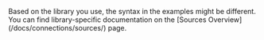 <div class="premonition info"><div class="content"><div class="fa fa-info-circle"></div> <p markdown=1>Based on the library you use, the syntax in the examples might be different. You can find library-specific documentation on the [Sources Overview](/docs/connections/sources/) page.</p></div></div>
